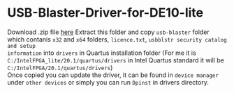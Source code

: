 # USB-Blaster-Driver-for-DE10-lite
Download .zip file [here](https://github.com/sudhamshu091/USB-Blaster-Driver-for-DE10-lite/archive/refs/heads/main.zip)
Extract this folder and copy <code>usb-blaster</code> folder which contanis <code>x32</code> and <code>x64</code> folders, <code>licence.txt</code>, <code>usbblstr security catalog and setup information</code> into <code>drivers</code> in Quartus installation folder
  (For me it is <code>C:/IntelFPGA_lite/20.1/quartus/drivers</code>
in Intel Quartus standard it will be <code>C:/IntelFPGA/20.1/quartus/drivers</code>)<br>
  Once copied you can update the driver, it can be found in <code>device manager</code> under <code>other devices</code> or simply you can run <code>Dpinst</code> in drivers directory.
